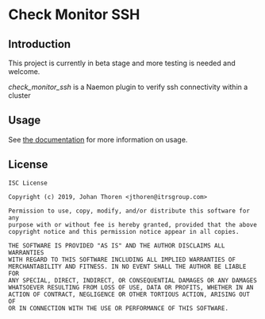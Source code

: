 # Check Monitor SSH

## Introduction

This project is currently in beta stage and more testing is needed and welcome.

*check_monitor_ssh* is a Naemon plugin to verify ssh connectivity within a cluster

## Usage

See [the documentation](doc/intro.md "Introduction to check_monitor_ssh") for more information on usage.

## License

```
ISC License

Copyright (c) 2019, Johan Thoren <jthoren@itrsgroup.com>

Permission to use, copy, modify, and/or distribute this software for any
purpose with or without fee is hereby granted, provided that the above
copyright notice and this permission notice appear in all copies.

THE SOFTWARE IS PROVIDED "AS IS" AND THE AUTHOR DISCLAIMS ALL WARRANTIES
WITH REGARD TO THIS SOFTWARE INCLUDING ALL IMPLIED WARRANTIES OF
MERCHANTABILITY AND FITNESS. IN NO EVENT SHALL THE AUTHOR BE LIABLE FOR
ANY SPECIAL, DIRECT, INDIRECT, OR CONSEQUENTIAL DAMAGES OR ANY DAMAGES
WHATSOEVER RESULTING FROM LOSS OF USE, DATA OR PROFITS, WHETHER IN AN
ACTION OF CONTRACT, NEGLIGENCE OR OTHER TORTIOUS ACTION, ARISING OUT OF
OR IN CONNECTION WITH THE USE OR PERFORMANCE OF THIS SOFTWARE.
```
